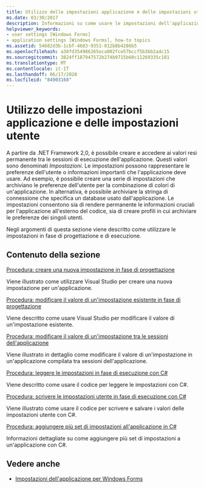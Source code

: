 ```yaml
---
title: Utilizzo delle impostazioni applicazione e delle impostazioni utente
ms.date: 03/30/2017
description: Informazioni su come usare le impostazioni dell'applicazione e le impostazioni utente per creare e accedere ai valori resi permanente tra le sessioni di esecuzione dell'applicazione.
helpviewer_keywords:
- user settings [Windows Forms]
- application settings [Windows Forms], how-to topics
ms.assetid: 54682d3b-1cbf-4683-9351-012b8b4286b5
ms.openlocfilehash: a30fd354986265eca002fce57bccf5b3bb2adc15
ms.sourcegitcommit: 3824ff187947572b274b9715b60c11269335c181
ms.translationtype: MT
ms.contentlocale: it-IT
ms.lasthandoff: 06/17/2020
ms.locfileid: "84903168"
---
```

# <a name="using-application-settings-and-user-settings"></a>Utilizzo delle impostazioni applicazione e delle impostazioni utente
A partire da .NET Framework 2,0, è possibile creare e accedere ai valori resi permanente tra le sessioni di esecuzione dell'applicazione. Questi valori sono denominati *Impostazioni*. Le impostazioni possono rappresentare le preferenze dell'utente o informazioni importanti che l'applicazione deve usare. Ad esempio, è possibile creare una serie di impostazioni che archiviano le preferenze dell'utente per la combinazione di colori di un'applicazione. In alternativa, è possibile archiviare la stringa di connessione che specifica un database usato dall'applicazione. Le impostazioni consentono sia di rendere permanente le informazioni cruciali per l'applicazione all'esterno del codice, sia di creare profili in cui archiviare le preferenze dei singoli utenti.  
  
 Negli argomenti di questa sezione viene descritto come utilizzare le impostazioni in fase di progettazione e di esecuzione.  
  
## <a name="in-this-section"></a>Contenuto della sezione  
 [Procedura: creare una nuova impostazione in fase di progettazione](how-to-create-a-new-setting-at-design-time.md)  
  
 Viene illustrato come utilizzare Visual Studio per creare una nuova impostazione per un'applicazione.  
  
 [Procedura: modificare il valore di un'impostazione esistente in fase di progettazione](how-to-change-the-value-of-an-existing-setting-at-design-time.md)  
  
 Viene descritto come usare Visual Studio per modificare il valore di un'impostazione esistente.  
  
 [Procedura: modificare il valore di un'impostazione tra le sessioni dell'applicazione](how-to-change-the-value-of-a-setting-between-application-sessions.md)  
  
 Viene illustrato in dettaglio come modificare il valore di un'impostazione in un'applicazione compilata tra sessioni dell'applicazione.  
  
 [Procedura: leggere le impostazioni in fase di esecuzione con C#](how-to-read-settings-at-run-time-with-csharp.md)  
  
 Viene descritto come usare il codice per leggere le impostazioni con C#.  
  
 [Procedura: scrivere le impostazioni utente in fase di esecuzione con C#](how-to-write-user-settings-at-run-time-with-csharp.md)  
  
 Viene illustrato come usare il codice per scrivere e salvare i valori delle impostazioni utente con C#.  
  
 [Procedura: aggiungere più set di impostazioni all'applicazione in C#](how-to-add-multiple-sets-of-settings-to-your-application-in-csharp.md)  
  
 Informazioni dettagliate su come aggiungere più set di impostazioni a un'applicazione con C#.  
  
## <a name="see-also"></a>Vedere anche

- [Impostazioni dell'applicazione per Windows Forms](application-settings-for-windows-forms.md)
